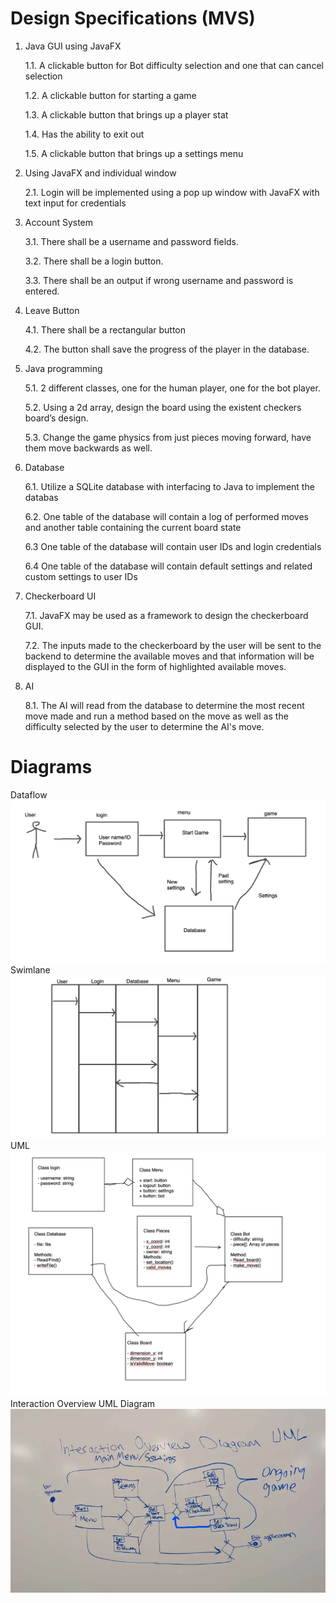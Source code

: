 # Design Specifications (MVS)

1. Java GUI using JavaFX

    1.1. A clickable button for Bot difficulty selection and one that can cancel selection 

    1.2. A clickable button for starting a game 

    1.3. A clickable button that brings up a player stat 

    1.4. Has the ability to exit out 

    1.5. A clickable button that brings up a settings menu 

2. Using JavaFX and individual window

    2.1. Login will be implemented using a pop up window with JavaFX with text input for credentials

3. Account System  

    3.1. There shall be a username and password fields. 

    3.2. There shall be a login button. 

	3.3. There shall be an output if wrong username and password is entered. 

4. Leave Button 

    4.1. There shall be a rectangular button 

    4.2. The button shall save the progress of the player in the database.  

5. Java programming  

	5.1. 2 different classes, one for the human player, one for the bot player.  

    5.2. Using a 2d array, design the board using the existent checkers board’s design. 

    5.3. Change the game physics from just pieces moving forward, have them move 	   	        backwards as well. 

6. Database 

	6.1. Utilize a SQLite database with interfacing to Java to implement the databas 

    6.2. One table of the database will contain a log of performed moves and another table 	containing the current board state 

    6.3 One table of the database will contain user IDs and login credentials 

    6.4 One table of the database will contain default settings and related custom settings to 	user IDs 

7. Checkerboard UI 

	7.1. JavaFX may be used as a framework to design the checkerboard GUI. 

	7.2. The inputs made to the checkerboard by the user will be sent to the backend to determine the available moves and that information will be displayed to the GUI in the form of highlighted available moves. 

8. AI 

	8.1. The AI will read from the database to determine the most recent move made and run a method based on the move as well as the difficulty selected by the user to determine the AI's move. 

# Diagrams
Dataflow
![Dataflow](../Minutes/dataflow.png)
Swimlane
![Swimlane](../Minutes/swimlane.png)
UML
![UML](../Minutes/UML.png)
Interaction Overview UML Diagram
![InteractionOverview](../Minutes/InteractionOverviewUMLDiagram.png)

